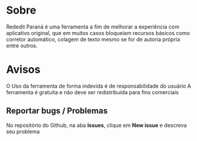 # Sobre
Rededit Paraná é uma ferramenta a fim de melhorar a experiência com aplicativo original, que em muitos casos bloqueiam recursos básicos como corretor automático, colagem de texto mesmo se for de autoria própria entre outros.

# Avisos
O Uso da ferramenta de forma indevida é de responsabilidade do usuário
A ferramenta é gratuita e não deve ser redistribuída para fins comerciais

## Reportar bugs / Problemas

No repositório do Github, na aba **Issues**, clique em **New issue** e descreva seu problema

